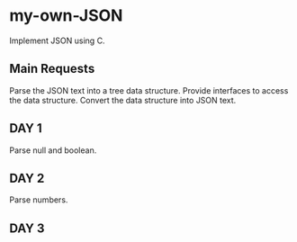 # my-own-JSON
Implement JSON using C. 

## Main Requests
Parse the JSON text into a tree data structure.
Provide interfaces to access the data structure.
Convert the data structure into JSON text.

## DAY 1
Parse null and boolean.

## DAY 2
Parse numbers.

## DAY 3